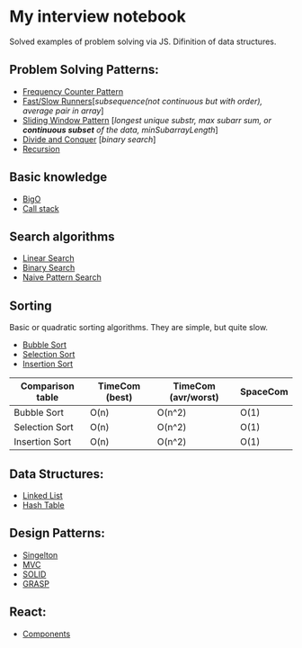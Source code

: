 # My interview notebook

Solved examples of problem solving via JS.
Difinition of data structures.

## Problem Solving Patterns:

<!-- * [Arrays](./array) -->
<!-- * [Numbers](.number/) -->
* [Frequency Counter Pattern](./psPatterns/fc)
* [Fast/Slow Runners](./psPatterns/fsRunners)[*subsequence(not continuous but with order), average pair in array*]
* [Sliding Window Pattern](./psPatterns/slidingWindow) [*longest unique substr, max subarr sum, or **continuous subset** of the data, minSubarrayLength*]
* [Divide and Conquer](./psPatterns/divideConquer) [*binary search*]
* [Recursion](./psPatterns/recursion)

## Basic knowledge
* [BigO](./basic/bigo)
* [Call stack](./basic/callStack)

## Search algorithms 
* [Linear Search](./searchAlgorithms/linearSearch)
* [Binary Search](./searchAlgorithms/binarySearch)
* [Naive Pattern Search](./searchAlgorithms/naivePatternSearch)

## Sorting 
Basic or quadratic sorting algorithms. They are simple, but quite slow.
* [Bubble Sort](./sorting/bubbleSort)
* [Selection Sort](./sorting/selectionSort)
* [Insertion Sort](./sorting/insertionSort)

|Comparison table| TimeCom (best) | TimeCom (avr/worst) | SpaceCom |
|----------------|----------------|---------------------|----------|
| Bubble Sort    |     O(n)       |         O(n^2)      |   O(1)   |
| Selection Sort |     O(n)       |         O(n^2)      |   O(1)   |
| Insertion Sort |     O(n)       |         O(n^2)      |   O(1)   |

## Data Structures:

* [Linked List](./dataStructure/linkedList)
* [Hash Table](./dataStructure/hashTable)

## Design Patterns:

* [Singelton](./dp/singelton)
* [MVC](./dp/mvc)
* [SOLID](./dp/solid)
* [GRASP](./dp/grasp)

## React:

* [Components](./react)
